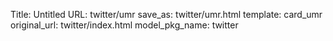 Title: Untitled
URL: twitter/umr
save_as: twitter/umr.html
template: card_umr
original_url: twitter/index.html
model_pkg_name: twitter

